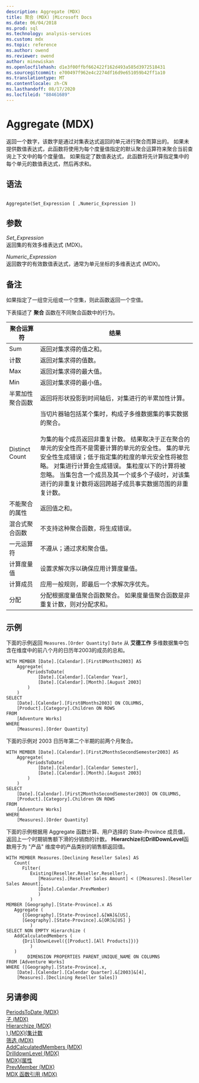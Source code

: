 ```yaml
---
description: Aggregate (MDX)
title: 聚合 (MDX) |Microsoft Docs
ms.date: 06/04/2018
ms.prod: sql
ms.technology: analysis-services
ms.custom: mdx
ms.topic: reference
ms.author: owend
ms.reviewer: owend
author: minewiskan
ms.openlocfilehash: d1e3f00ffbf662422f162d493a585d3972518431
ms.sourcegitcommit: e700497f962e4c2274df16d9e651059b42ff1a10
ms.translationtype: MT
ms.contentlocale: zh-CN
ms.lasthandoff: 08/17/2020
ms.locfileid: "88461689"
---
```

# <a name="aggregate-mdx"></a>Aggregate (MDX)


  返回一个数字，该数字是通过对集表达式返回的单元进行聚合而算出的。 如果未提供数值表达式，此函数将使用为每个度量值指定的默认聚合运算符来聚合当前查询上下文中的每个度量值。 如果指定了数值表达式，此函数将先计算指定集中的每个单元的数值表达式，然后再求和。  
  
## <a name="syntax"></a>语法  
  
```  
  
Aggregate(Set_Expression [ ,Numeric_Expression ])  
```  
  
## <a name="arguments"></a>参数  
 *Set_Expression*  
 返回集的有效多维表达式 (MDX)。  
  
 *Numeric_Expression*  
 返回数字的有效数值表达式，通常为单元坐标的多维表达式 (MDX)。  
  
## <a name="remarks"></a>备注  
 如果指定了一组空元组或一个空集，则此函数返回一个空值。  
  
 下表描述了 **聚合** 函数在不同聚合函数中的行为。  
  
|聚合运算符|结果|  
|--------------------------|------------|  
|Sum|返回对集求得的值之和。|  
|计数|返回对集求得的值数。|  
|Max|返回对集求得的最大值。|  
|Min|返回对集求得的最小值。|  
|半累加性聚合函数|返回将形状投影到时间轴后，对集进行的半累加性计算。|  
|Distinct Count|当切片器轴包括某个集时，构成子多维数据集的事实数据的聚合。<br /><br /> 为集的每个成员返回非重复计数。 结果取决于正在聚合的单元的安全性而不是需要计算的单元的安全性。 集的单元安全性生成错误；低于指定集的粒度的单元安全性将被忽略。 对集进行计算会生成错误。 集粒度以下的计算将被忽略。 当集包含一个成员及其一个或多个子级时，对该集进行的非重复计数将返回跨越子成员事实数据范围的非重复计数。|  
|不能聚合的属性|返回值之和。|  
|混合式聚合函数|不支持这种聚合函数，将生成错误。|  
|一元运算符|不遵从；通过求和聚合值。|  
|计算度量值|设置求解次序以确保应用计算度量值。|  
|计算成员|应用一般规则，即最后一个求解次序优先。|  
|分配|分配根据度量值聚合函数聚合。 如果度量值聚合函数是非重复计数，则对分配求和。|  
  
## <a name="examples"></a>示例  
 下面的示例返回 `Measures.[Order Quantity]` `Date` 从 **艾德工作** 多维数据集中包含在维度中的前八个月的日历年2003的成员的总和。  
  
```  
WITH MEMBER [Date].[Calendar].[First8Months2003] AS  
    Aggregate(  
        PeriodsToDate(  
            [Date].[Calendar].[Calendar Year],   
            [Date].[Calendar].[Month].[August 2003]  
        )  
    )  
SELECT   
    [Date].[Calendar].[First8Months2003] ON COLUMNS,  
    [Product].[Category].Children ON ROWS  
FROM  
    [Adventure Works]  
WHERE  
    [Measures].[Order Quantity]  
```  
  
 下面的示例对 2003 日历年第二个半期的前两个月聚合。  
  
```  
WITH MEMBER [Date].[Calendar].[First2MonthsSecondSemester2003] AS  
    Aggregate(  
        PeriodsToDate(  
            [Date].[Calendar].[Calendar Semester],   
            [Date].[Calendar].[Month].[August 2003]  
        )  
    )  
SELECT   
    [Date].[Calendar].[First2MonthsSecondSemester2003] ON COLUMNS,  
    [Product].[Category].Children ON ROWS  
FROM  
    [Adventure Works]  
WHERE  
    [Measures].[Order Quantity]  
```  
  
 下面的示例根据用 Aggregate 函数计算、用户选择的 State-Province 成员值，返回上一个时期销售额下滑的分销商的计数。 **Hierarchize**和**DrillDownLevel**函数用于为 "产品" 维度中的产品类别的销售额返回值。  
  
```  
WITH MEMBER Measures.[Declining Reseller Sales] AS   
   Count(  
      Filter(  
         Existing(Reseller.Reseller.Reseller),   
            [Measures].[Reseller Sales Amount] < ([Measures].[Reseller Sales Amount],  
            [Date].Calendar.PrevMember)  
            )  
         )  
MEMBER [Geography].[State-Province].x AS   
   Aggregate (   
      {[Geography].[State-Province].&[WA]&[US],   
      [Geography].[State-Province].&[OR]&[US] }   
         )  
SELECT NON EMPTY Hierarchize (  
   AddCalculatedMembers (  
      {DrillDownLevel({[Product].[All Products]})}  
         )  
   )  
        DIMENSION PROPERTIES PARENT_UNIQUE_NAME ON COLUMNS   
FROM [Adventure Works]  
WHERE ([Geography].[State-Province].x,   
    [Date].[Calendar].[Calendar Quarter].&[2003]&[4],  
    [Measures].[Declining Reseller Sales])  
```  
  
## <a name="see-also"></a>另请参阅  
 [PeriodsToDate &#40;MDX&#41;](../mdx/periodstodate-mdx.md)   
 [子 &#40;MDX&#41;](../mdx/children-mdx.md)   
 [Hierarchize &#40;MDX&#41;](../mdx/hierarchize-mdx.md)   
 [&#41; &#40;MDX&#41;&#40;集计数 ](../mdx/count-set-mdx.md)   
 [筛选 &#40;MDX&#41;](../mdx/filter-mdx.md)   
 [AddCalculatedMembers &#40;MDX&#41;](../mdx/addcalculatedmembers-mdx.md)   
 [DrilldownLevel &#40;MDX&#41;](../mdx/drilldownlevel-mdx.md)   
 [MDX&#41;&#40;属性 ](../mdx/properties-mdx.md)   
 [PrevMember &#40;MDX&#41;](../mdx/prevmember-mdx.md)   
 [MDX 函数引用 (MDX)](../mdx/mdx-function-reference-mdx.md)  
  
  
